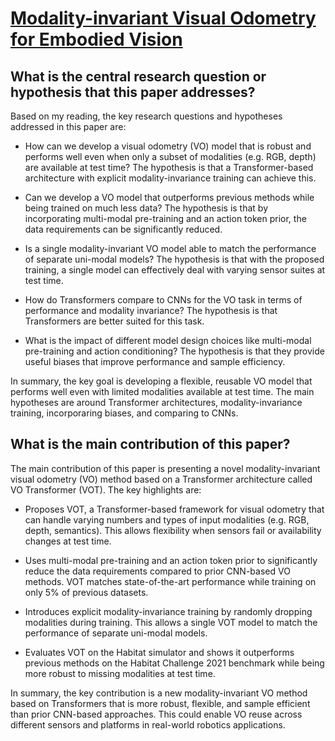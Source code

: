 # [Modality-invariant Visual Odometry for Embodied Vision](https://arxiv.org/abs/2305.00348)

## What is the central research question or hypothesis that this paper addresses?

 Based on my reading, the key research questions and hypotheses addressed in this paper are:

- How can we develop a visual odometry (VO) model that is robust and performs well even when only a subset of modalities (e.g. RGB, depth) are available at test time? The hypothesis is that a Transformer-based architecture with explicit modality-invariance training can achieve this.

- Can we develop a VO model that outperforms previous methods while being trained on much less data? The hypothesis is that by incorporating multi-modal pre-training and an action token prior, the data requirements can be significantly reduced. 

- Is a single modality-invariant VO model able to match the performance of separate uni-modal models? The hypothesis is that with the proposed training, a single model can effectively deal with varying sensor suites at test time.

- How do Transformers compare to CNNs for the VO task in terms of performance and modality invariance? The hypothesis is that Transformers are better suited for this task.

- What is the impact of different model design choices like multi-modal pre-training and action conditioning? The hypothesis is that they provide useful biases that improve performance and sample efficiency.

In summary, the key goal is developing a flexible, reusable VO model that performs well even with limited modalities available at test time. The main hypotheses are around Transformer architectures, modality-invariance training, incorporaring biases, and comparing to CNNs.


## What is the main contribution of this paper?

 The main contribution of this paper is presenting a novel modality-invariant visual odometry (VO) method based on a Transformer architecture called VO Transformer (VOT). The key highlights are:

- Proposes VOT, a Transformer-based framework for visual odometry that can handle varying numbers and types of input modalities (e.g. RGB, depth, semantics). This allows flexibility when sensors fail or availability changes at test time.

- Uses multi-modal pre-training and an action token prior to significantly reduce the data requirements compared to prior CNN-based VO methods. VOT matches state-of-the-art performance while training on only 5% of previous datasets.

- Introduces explicit modality-invariance training by randomly dropping modalities during training. This allows a single VOT model to match the performance of separate uni-modal models.

- Evaluates VOT on the Habitat simulator and shows it outperforms previous methods on the Habitat Challenge 2021 benchmark while being more robust to missing modalities at test time.

In summary, the key contribution is a new modality-invariant VO method based on Transformers that is more robust, flexible, and sample efficient than prior CNN-based approaches. This could enable VO reuse across different sensors and platforms in real-world robotics applications.

